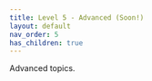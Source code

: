 ```yaml
---
title: Level 5 - Advanced (Soon!)
layout: default
nav_order: 5
has_children: true
---
```


Advanced topics.

